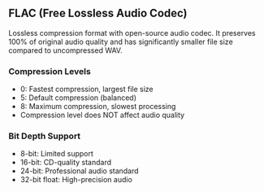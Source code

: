 ## FLAC (Free Lossless Audio Codec)
 
Lossless compression format with open-source audio codec.
It preserves 100% of original audio quality and has significantly smaller file size compared to uncompressed WAV.

### Compression Levels
- 0: Fastest compression, largest file size
- 5: Default compression (balanced)
- 8: Maximum compression, slowest processing
- Compression level does NOT affect audio quality

### Bit Depth Support
- 8-bit: Limited support
- 16-bit: CD-quality standard
- 24-bit: Professional audio standard
- 32-bit float: High-precision audio
